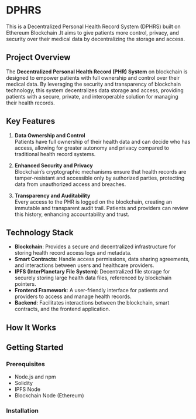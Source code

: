 # DPHRS
This is a Decentralized Personal Health Record System (DPHRS) built on Ethereum Blockchain .It aims to give patients more control, privacy, and security over their medical data by decentralizing the storage and access.

## Project Overview
The **Decentralized Personal Health Record (PHR) System** on blockchain is designed to empower patients with full ownership and control over their medical data. By leveraging the security and transparency of blockchain technology, this system decentralizes data storage and access, providing patients with a secure, private, and interoperable solution for managing their health records.

## Key Features
1. **Data Ownership and Control**  
   Patients have full ownership of their health data and can decide who has access, allowing for greater autonomy and privacy compared to traditional health record systems.

2. **Enhanced Security and Privacy**  
   Blockchain’s cryptographic mechanisms ensure that health records are tamper-resistant and accessible only by authorized parties, protecting data from unauthorized access and breaches.
   
4. **Transparency and Auditability**  
   Every access to the PHR is logged on the blockchain, creating an immutable and transparent audit trail. Patients and providers can review this history, enhancing accountability and trust.

## Technology Stack
- **Blockchain**: Provides a secure and decentralized infrastructure for storing health record access logs and metadata.
- **Smart Contracts**: Handle access permissions, data sharing agreements, and interactions between users and healthcare providers.
- **IPFS (InterPlanetary File System)**: Decentralized file storage for securely storing large health data files, referenced by blockchain pointers.
- **Frontend Framework**: A user-friendly interface for patients and providers to access and manage health records.
- **Backend**: Facilitates interactions between the blockchain, smart contracts, and the frontend application.

## How It Works


## Getting Started
### Prerequisites
- Node.js and npm
- Solidity
- IPFS Node
- Blockchain Node (Ethereum)
  
### Installation
